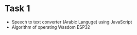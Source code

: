 # Task 1
- Speech to text converter (Arabic Languge) using JavaScript
- Algorithm of operating Wasdom ESP32
